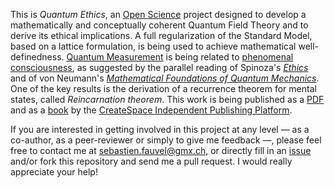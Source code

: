 This is *Quantum Ethics*, an [Open Science](http://en.wikipedia.org/wiki/Open_science) project designed to develop a mathematically and conceptually coherent Quantum Field Theory and to derive its ethical implications. A full regularization of the Standard Model, based on a lattice formulation, is being used to achieve mathematical well-definedness. [Quantum Measurement](http://en.wikipedia.org/wiki/Quantum_Measurement_Problem) is being related to [phenomenal consciousness](http://plato.stanford.edu/entries/consciousness/), as suggested by the parallel reading of Spinoza's [*Ethics*](http://www.gutenberg.org/ebooks/3800) and of von Neumann's [*Mathematical Foundations of Quantum Mechanics*](http://www.amazon.com/dp/0691028931). One of the key results is the derivation of a recurrence theorem for mental states, called *Reincarnation theorem*. This work is being published as a [PDF](http://quantum-ethics.github.io/quantum-ethics/quantum-ethics.pdf) and as a [book](http://www.amazon.com/Quantum-Ethics-Spinozist-Interpretation-Theory/dp/1481811703/) by the [CreateSpace Independent Publishing Platform](https://www.createspace.com/).

If you are interested in getting involved in this project at any level — as a co-author, as a peer-reviewer or simply to give me feedback —, please feel free to contact me at sebastien.fauvel@gmx.ch, or directly fill in an [issue](https://github.com/quantum-ethics/quantum-ethics/issues) and/or fork this repository and send me a pull request. I would really appreciate your help!
